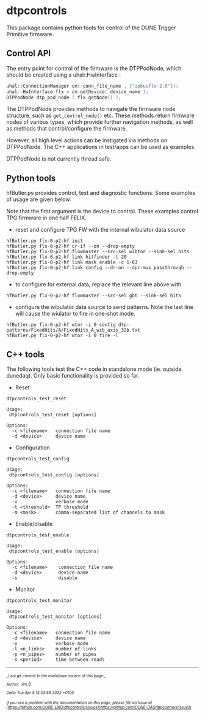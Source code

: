 # dtpcontrols

This package contains python tools for control of the DUNE Trigger Primitive firmware.

## Control API

The entry point for control of the firmware is the DTPPodNode, which should be created using a uhal::HwInterface :

```C++
uhal::ConnectionManager cm( conn_file_name , {"ipbusflx-2.0"});
uhal::HwInterface flx = cm.getDevice( device_name );
DTPPodNode dtp_pod_node ( flx.getNode() );
```

The DTPPodNode provides methods to navigate the firmware node structure, such as `get_control_node()` etc.  These methods return firmware nodes of various types, which provide further navigation methods, as well as methods that control/configure the firmware.

However, all high level actions can be instigated via methods on DTPPodNode. The C++ applications in test/apps can be used as examples. 

DTPPodNode is not currently thread safe.

## Python tools

hfButler.py provides control, test and diagnostic functions.  Some examples of usage are given below.

Note that the first argument is the device to control. These examples control TPG firmware in one half FELIX.


* reset and configure TPG FW with the internal wibulator data source
```
hfButler.py flx-0-p2-hf init
hfButler.py flx-0-p2-hf cr-if --on --drop-empty
hfButler.py flx-0-p2-hf flowmaster --src-sel wibtor --sink-sel hits
hfButler.py flx-0-p2-hf link hitfinder -t 20
hfButler.py flx-0-p2-hf link mask enable -c 1-63
hfButler.py flx-0-p2-hf link config --dr-on --dpr-mux passthrough --drop-empty
```


* to configure for external data, replace the relevant line above with
```
hfButler.py flx-0-p2-hf flowmaster --src-sel gbt --sink-sel hits
```


* configure the wibulator data source to send patterns.  Note the last line will cause the wiulator to fire in one-shot mode.
```
hfButler.py flx-0-p2-hf wtor -i 0 config dtp-patterns/FixedHits/A/FixedHits_A_wib_axis_32b.txt
hfButler.py flx-0-p2-hf wtor -i 0 fire -l
```

## C++ tools

The following tools test the C++ code in standalone mode (ie. outside dunedaq).  Only basic functionality is provided so far.


* Reset
```
dtpcontrols_test_reset

Usage:
 dtpcontrols_test_reset [options]

Options:
  -c <filename>   connection file name
  -d <device>     device name
```


* Configuration
```
dtpcontrols_test_config

Usage:
 dtpcontrols_test_config [options]

Options:
  -c <filename>   connection file name
  -d <device>     device name
  -v              verbose mode
  -t <threshold>  TP threshold
  -m <mask>       comma-separated list of channels to mask
```


* Enable/disable
```
dtpcontrols_test_enable

Usage:
 dtpcontrols_test_enable [options]

Options:
  -c <filename>    connection file name
  -d <device>      device name
  -s               disable

```


* Monitor
```
dtpcontrols_test_monitor

Usage:
 dtpcontrols_test_monitor [options]

Options:
  -c <filename>   connection file name
  -d <device>     device name
  -v              verbose mode
  -l <n_links>    number of links
  -p <n_pipes>    number of pipes
  -s <period>     time between reads
```



-----

<font size="1">
_Last git commit to the markdown source of this page:_


_Author: Jim B_

_Date: Tue Apr 5 13:03:59 2022 +0100_

_If you see a problem with the documentation on this page, please file an Issue at [https://github.com/DUNE-DAQ/dtpcontrols/issues](https://github.com/DUNE-DAQ/dtpcontrols/issues)_
</font>
